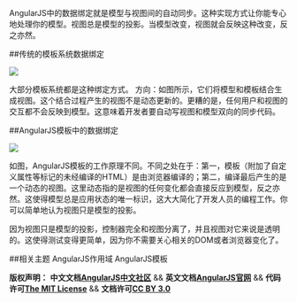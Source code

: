 AngularJS中的数据绑定就是模型与视图间的自动同步。这种实现方式让你能专心地处理你的模型。视图总是模型的投影。当模型改变，视图就会反映这种改变，反之亦然。

##传统的模板系统数据绑定

<img src="http://docs.angularjs.org/img/One_Way_Data_Binding.png"/>

大部分模板系统都是这种绑定方式。
方向：如图所示，它们将模型和模板结合生成视图。这个结合过程产生的视图不是动态更新的。更糟的是，任何用户和视图的交互都不会反映到模型。这意味着开发者要自动写视图和模型双向的同步代码。

##AngularJS模板中的数据绑定

<img src="http://docs.angularjs.org/img/Two_Way_Data_Binding.png"/>

如图，AngularJS模板的工作原理不同。不同之处在于：第一，模板（附加了自定义属性等标记的未经编译的HTML）是由浏览器编译的；第二，编译最后产生的是一个动态的视图。这里动态指的是视图的任何变化都会直接反应到模型，反之亦然。这使得模型总是应用状态的唯一标识，这大大简化了开发人员的编程工作。你可以简单地认为视图只是模型的投影。

因为视图只是模型的投影，控制器完全和视图分离了，并且视图对它来说是透明的。这使得测试变得更简单，因为你不需要关心相关的DOM或者浏览器变化了。

##相关主题
AngularJS作用域
AngularJS模板


<span class="doc-copyright">**版权声明：** **中文文档[AngularJS中文社区][]** && **英文文档[AngularJS官网][]** && **代码许可[The MIT License][]** && **文档许可[CC BY 3.0][]**</span>

 [AngularJS中文社区]: http://angularjs.cn/
 [AngularJS官网]: http://angularjs.org/
 [The MIT License]: http://baike.baidu.com/view/3159946.htm
 [CC BY 3.0]: http://creativecommons.org/licenses/by/3.0/deed.zh